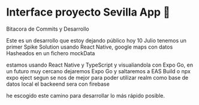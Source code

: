 # Interface proyecto Sevilla App 👋

Bitacora de Commits y Desarrollo

Este es un desarrollo que estoy dejando público hoy 10 Julio tenemos un primer Spike Solution
usando React Native, google maps con datos Hasheados en un fichero mockData

estamos usando React Native y TypeScript y visualiandola con Expo Go, en un futuro muy cercano 
dejaremos Expo Go y saltaremos a EAS Build o npx expo eject segun se nos de mejor para poder utilizar realm
como base de datos local el backeend sera con firebase

he escogido este camino para desarrollar lo más rápido posible.


